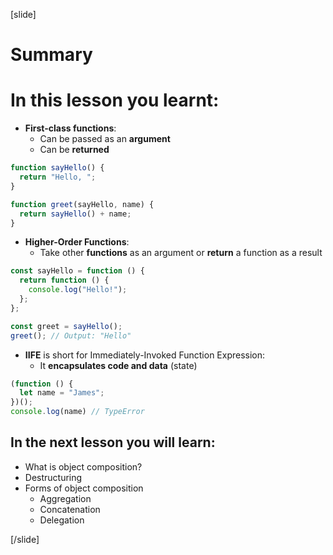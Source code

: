[slide]

# Summary

# In this lesson you learnt:

- **First-class functions**:
  - Can be passed as an **argument**
  - Can be **returned**

```js
function sayHello() {
  return "Hello, ";
}

function greet(sayHello, name) {
  return sayHello() + name;
}
```

- **Higher-Order Functions**:
  - Take other **functions** as an argument or **return** a function as a result

```js
const sayHello = function () {
  return function () {
    console.log("Hello!");
  };
};

const greet = sayHello();
greet(); // Output: "Hello"
```


- **IIFE** is short for Immediately-Invoked Function Expression:
  - It **encapsulates code and data** \(state\)

```js
(function () {
  let name = "James";
})();
console.log(name) // TypeError
```


## In the next lesson you will learn:

- What is object composition?
- Destructuring
- Forms of object composition
  - Aggregation
  - Concatenation
  - Delegation

[/slide]
